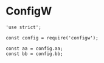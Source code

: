 # ConfigW

```
'use strict';

const config = require('configw');

const aa = config.aa;
const bb = config.bb;

```